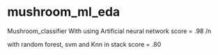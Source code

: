 # mushroom_ml_eda
Mushroom_classifier
With using Artificial neural network score = .98 /n



with random forest, svm  and Knn in stack score = .80


